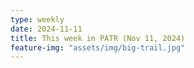 ```yaml
---
type: weekly
date: 2024-11-11
title: This week in PATR (Nov 11, 2024)
feature-img: "assets/img/big-trail.jpg"
---
```



